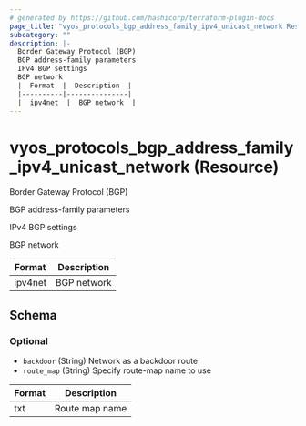 ```yaml
---
# generated by https://github.com/hashicorp/terraform-plugin-docs
page_title: "vyos_protocols_bgp_address_family_ipv4_unicast_network Resource - vyos"
subcategory: ""
description: |-
  Border Gateway Protocol (BGP)
  BGP address-family parameters
  IPv4 BGP settings
  BGP network
  |  Format  |  Description  |
  |----------|---------------|
  |  ipv4net  |  BGP network  |
---
```


# vyos_protocols_bgp_address_family_ipv4_unicast_network (Resource)

Border Gateway Protocol (BGP)

BGP address-family parameters

IPv4 BGP settings

BGP network

|  Format  |  Description  |
|----------|---------------|
|  ipv4net  |  BGP network  |



<!-- schema generated by tfplugindocs -->
## Schema

### Optional

- `backdoor` (String) Network as a backdoor route
- `route_map` (String) Specify route-map name to use

|  Format  |  Description  |
|----------|---------------|
|  txt  |  Route map name  |
